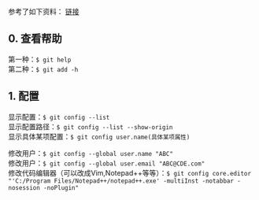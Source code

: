 参考了如下资料： [链接](https://git-scm.com/book/zh/v2/)  
## 0. 查看帮助  
第一种：```$ git help```  
第二种：```$ git add -h```   

## 1. 配置
显示配置：```$ git config --list```   
显示配置路径：```$ git config --list --show-origin```   
显示具体某项配置：```$ git config user.name(具体某项属性)```  

修改用户：```$ git config --global user.name "ABC"```   
修改用户：```$ git config --global user.email "ABC@CDE.com"```   
修改代码编辑器（可以改成Vim,Notepad++等等）：```$ git config core.editor "'C:/Program Files/Notepad++/notepad++.exe' -multiInst -notabbar -nosession -noPlugin"```  

